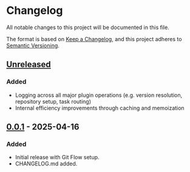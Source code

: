 # Changelog

All notable changes to this project will be documented in this file.

The format is based on [Keep a Changelog](https://keepachangelog.com/en/1.0.0/),
and this project adheres to [Semantic Versioning](https://semver.org/).

## [Unreleased]
### Added
- Logging across all major plugin operations (e.g. version resolution, repository setup, task routing)
- Internal efficiency improvements through caching and memoization

## [0.0.1] - 2025-04-16
### Added
- Initial release with Git Flow setup.
- CHANGELOG.md added.

[Unreleased]: https://github.com/zucca-devops-tooling/gradle-publisher/compare/v0.0.1...HEAD
[0.0.1]: https://github.com/zucca-devops-tooling/gradle-publisher/releases/tag/v0.0.1